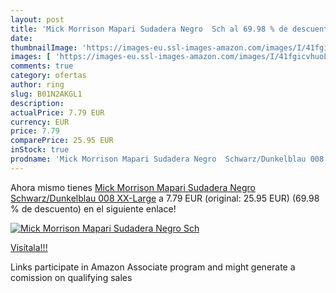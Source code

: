 ```yaml
---
layout: post
title: 'Mick Morrison Mapari Sudadera Negro  Sch al 69.98 % de descuento'
date: 
thumbnailImage: 'https://images-eu.ssl-images-amazon.com/images/I/41fgicvhuoL._SL200_.jpg'
images: [ 'https://images-eu.ssl-images-amazon.com/images/I/41fgicvhuoL._SL200_.jpg' ]
comments: true
category: ofertas
author: ring
slug: B01N2AKGL1
description:
actualPrice: 7.79 EUR
currency: EUR
price: 7.79
comparePrice: 25.95 EUR
inStock: true
prodname: 'Mick Morrison Mapari Sudadera Negro  Schwarz/Dunkelblau 008  XX-Large'
---
```


Ahora mismo tienes [Mick Morrison Mapari Sudadera Negro  Schwarz/Dunkelblau 008  XX-Large](https://www.amazon.es/dp/B01N2AKGL1/?tag=tolees-21) a 7.79 EUR (original: 25.95 EUR) (69.98 %  de descuento) en el siguiente enlace!

[![Mick Morrison Mapari Sudadera Negro  Sch](https://images-eu.ssl-images-amazon.com/images/I/41fgicvhuoL._SL200_.jpg)](https://www.amazon.es/dp/B01N2AKGL1/?tag=tolees-21)

[Visítala!!!](https://www.amazon.es/dp/B01N2AKGL1/?tag=tolees-21)

Links participate in Amazon Associate program and might generate a comission on qualifying sales
